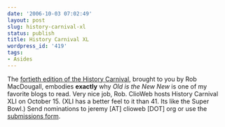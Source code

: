 ```yaml
---
date: '2006-10-03 07:02:49'
layout: post
slug: history-carnival-xl
status: publish
title: History Carnival XL
wordpress_id: '419'
tags:
- Asides
---
```


The [fortieth edition of the History Carnival](http://www.robmacdougall.org/archives/2006/10/history_carnival_xl.php), brought to you by Rob MacDougall, embodies **exactly** why _Old is the New New_ is one of my favorite blogs to read. Very nice job, Rob. ClioWeb hosts History Carnival XLI on October 15. (XLI has a better feel to it than 41. Its like the Super Bowl.) Send nominations to jeremy [AT] clioweb [DOT] org or use the [submissions form](http://blogcarnival.com/bc/submit_29.html).
